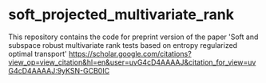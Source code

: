 # soft_projected_multivariate_rank
This repository contains the code for preprint version of the paper 'Soft and subspace robust multivariate rank tests based on entropy regularized optimal transport' https://scholar.google.com/citations?view_op=view_citation&hl=en&user=uvG4cD4AAAAJ&citation_for_view=uvG4cD4AAAAJ:9yKSN-GCB0IC
